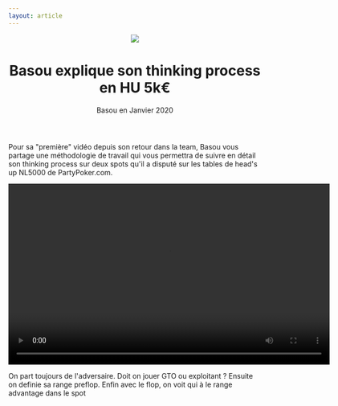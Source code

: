 ```yaml
---
layout: article
---
```


<header class="header">
  <div class="avatar">
    <img src="/blog/img/basou.jpg">
  </div>
  <h1>Basou explique son thinking process en HU 5k€</h1>
  <span>Basou en Janvier 2020</span>
</header>
<div class="body">
  
  <p>Pour sa "première" vidéo depuis son retour dans la team, Basou vous partage une méthodologie de travail qui vous permettra de suivre en détail son thinking process sur deux spots qu'il a disputé sur les tables de head's up NL5000 de PartyPoker.com.</p>
  
  <div class="video">
    <video controls="" src="http://videos.poker-academie.com/videos/Basou_NL5K.mp4" width="640" height="360" class="note-video-clip"/>
  </div>
  
  <p>On part toujours de l'adversaire. Doit on jouer GTO ou exploitant ? Ensuite on definie sa range preflop. Enfin avec le flop, on voit qui à le range advantage dans le spot</p>
  
</div>
